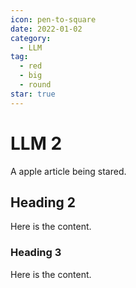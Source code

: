 ```yaml
---
icon: pen-to-square
date: 2022-01-02
category:
  - LLM
tag:
  - red
  - big
  - round
star: true
---
```


# LLM 2

A apple article being stared.

<!-- more -->

## Heading 2

Here is the content.

### Heading 3

Here is the content.
